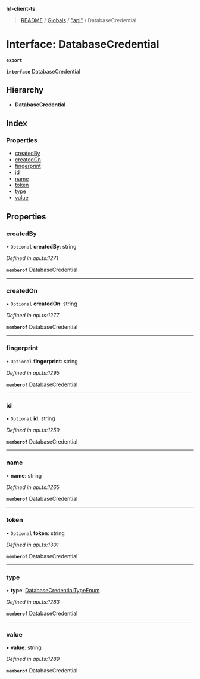 **h1-client-ts**

> [README](../README.md) / [Globals](../globals.md) / ["api"](../modules/_api_.md) / DatabaseCredential

# Interface: DatabaseCredential

**`export`** 

**`interface`** DatabaseCredential

## Hierarchy

* **DatabaseCredential**

## Index

### Properties

* [createdBy](_api_.databasecredential.md#createdby)
* [createdOn](_api_.databasecredential.md#createdon)
* [fingerprint](_api_.databasecredential.md#fingerprint)
* [id](_api_.databasecredential.md#id)
* [name](_api_.databasecredential.md#name)
* [token](_api_.databasecredential.md#token)
* [type](_api_.databasecredential.md#type)
* [value](_api_.databasecredential.md#value)

## Properties

### createdBy

• `Optional` **createdBy**: string

*Defined in api.ts:1271*

**`memberof`** DatabaseCredential

___

### createdOn

• `Optional` **createdOn**: string

*Defined in api.ts:1277*

**`memberof`** DatabaseCredential

___

### fingerprint

• `Optional` **fingerprint**: string

*Defined in api.ts:1295*

**`memberof`** DatabaseCredential

___

### id

• `Optional` **id**: string

*Defined in api.ts:1259*

**`memberof`** DatabaseCredential

___

### name

•  **name**: string

*Defined in api.ts:1265*

**`memberof`** DatabaseCredential

___

### token

• `Optional` **token**: string

*Defined in api.ts:1301*

**`memberof`** DatabaseCredential

___

### type

•  **type**: [DatabaseCredentialTypeEnum](../enums/_api_.databasecredentialtypeenum.md)

*Defined in api.ts:1283*

**`memberof`** DatabaseCredential

___

### value

•  **value**: string

*Defined in api.ts:1289*

**`memberof`** DatabaseCredential
